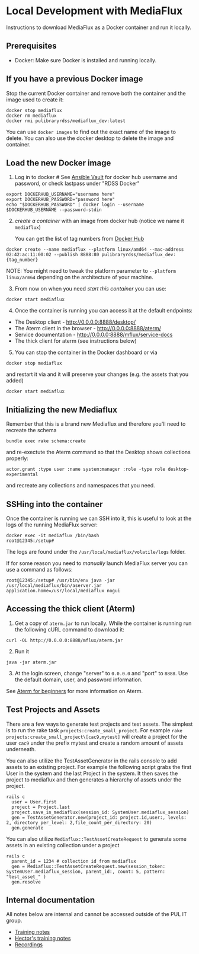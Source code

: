 # Local Development with MediaFlux

Instructions to download MediaFlux as a Docker container and run it locally.

## Prerequisites

- Docker: Make sure Docker is installed and running locally.

## If you have a previous Docker image

Stop the current Docker container and remove both the container and the image used to create it:

```
docker stop mediaflux
docker rm mediaflux
docker rmi pulibraryrdss/mediaflux_dev:latest
```

You can use `docker images` to find out the exact name of the image to delete.
You can also use the docker desktop to delete the image and container.

## Load the new Docker image

1. Log in to docker # See [Ansible Vault](https://github.com/pulibrary/princeton_ansible/blob/main/group_vars/mflux/vault.yml) for docker hub username and password, or check lastpass under "RDSS Docker"

```
export DOCKERHUB_USERNAME="username here"
export DOCKERHUB_PASSWORD="password here"
echo "$DOCKERHUB_PASSWORD" | docker login --username $DOCKERHUB_USERNAME --password-stdin
```

2. _create a container_ with an image from docker hub (notice we name it `mediaflux`)

   You can get the list of tag numbers from [Docker Hub](https://hub.docker.com/repository/docker/pulibraryrdss/mediaflux_dev/general)

```
docker create --name mediaflux --platform linux/amd64 --mac-address 02:42:ac:11:00:02 --publish 8888:80 pulibraryrdss/mediaflux_dev:{tag_number}
```

NOTE: You might need to tweak the platform parameter to `--platform linux/arm64` depending on the architecture of your machine.

3. From now on when you need _start this container_ you can use:

```
docker start mediaflux
```

4. Once the container is running you can access it at the default endpoints:

- The Desktop client - http://0.0.0.0:8888/desktop/
- The Aterm client in the browser - http://0.0.0.0:8888/aterm/
- Service documentation - http://0.0.0.0:8888/mflux/service-docs
- The thick client for aterm (see instructions below)

5. You can stop the container in the Docker dashboard or via

```
docker stop mediaflux
```

and restart it via and it will preserve your changes (e.g. the assets that you added)

```
docker start mediaflux
```

## Initializing the new Mediaflux

Remember that this is a brand new Mediaflux and therefore you'll need to recreate the schema

```
bundle exec rake schema:create
```

and re-exectute the Aterm command so that the Desktop shows collections properly:

```
actor.grant :type user :name system:manager :role -type role desktop-experimental
```

and recreate any collections and namespaces that you need.

## SSHing into the container

Once the container is running we can SSH into it, this is useful to look at the logs of the running MediaFlux server:

```
docker exec -it mediaflux /bin/bash
root@12345:/setup#
```

The logs are found under the `/usr/local/mediaflux/volatile/logs` folder.

If for some reason you need to _manually_ launch MediaFlux server you can use a command as follows:

```
root@12345:/setup# /usr/bin/env java -jar /usr/local/mediaflux/bin/aserver.jar application.home=/usr/local/mediaflux nogui
```

## Accessing the thick client (Aterm)

1. Get a copy of `aterm.jar` to run locally. While the container is running run the following cURL command to download it:

```
curl -OL http://0.0.0.0:8888/mflux/aterm.jar
```

2. Run it

```
java -jar aterm.jar
```

3. At the login screen, change "server" to `0.0.0.0` and "port" to `8888`. Use the default domain, user, and password information.

See [Aterm for beginners](aterm_101.md) for more information on Aterm.

## Test Projects and Assets

There are a few ways to generate test projects and test assets. The simplest is to run the rake task `projects:create_small_project`. For example `rake projects:create_small_project\[cac9,mytest]` will create a project for the user `cac9` under the prefix mytest and create a random amount of assets underneath.

You can also utilize the TestAssetGenerator in the rails console to add assets to an existing project. For example the following script grabs the first User in the system and the last Project in the system. It then saves the project to mediaflux and then generates a hierarchy of assets under the project.

```
rails c
  user = User.first
  project = Project.last
  project.save_in_mediaflux(session_id: SystemUser.mediaflux_session)
  gen = TestAssetGenerator.new(project_id: project.id,user:, levels: 2, directory_per_level: 2,file_count_per_directory: 20)
  gen.generate
```

You can also utilize `Mediaflux::TestAssetCreateRequest` to generate some assets in an existing collection under a project

```
rails c
  parent_id = 1234 # collection id from mediaflux
  gen = Mediaflux::TestAssetCreateRequest.new(session_token: SystemUser.mediaflux_session, parent_id:, count: 5, pattern: "test_asset_" )
  gen.resolve
```

## Internal documentation

All notes below are internal and cannot be accessed outside of the PUL IT group.

- [Training notes](https://drive.google.com/drive/folders/1kG6oJBnGqOUdM2cHKPxCOC9fBmAJ7iDo)
- [Hector's training notes](https://drive.google.com/drive/folders/1HGPp43OcGikdZmr3Wd4tgdpY6m1y_PCx)
- [Recordings](https://drive.google.com/drive/folders/19EGm7s7UxOMCCdRRXSscUIkya_gF9Zgs)
